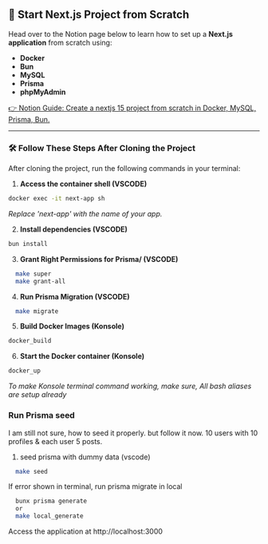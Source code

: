 ## 🚀 Start Next.js Project from Scratch  

Head over to the Notion page below to learn how to set up a **Next.js application** from scratch using:  
- **Docker**  
- **Bun**  
- **MySQL**  
- **Prisma**  
- **phpMyAdmin**  

[👉 Notion Guide: Create a nextjs 15 project from scratch in Docker, MySQL, Prisma, Bun.](https://www.notion.so/Docker-MySQL-Prisma-BUN-17d13ca8b20480e48f6dea4469718097)  

---

### 🛠️ Follow These Steps After Cloning the Project  

After cloning the project, run the following commands in your terminal:

1. **Access the container shell (VSCODE)**  
```bash
docker exec -it next-app sh
```
*Replace 'next-app' with the name of your app.*

2. **Install dependencies (VSCODE)**
```bash
bun install
```

3. **Grant Right Permissions for Prisma/ (VSCODE)**
```bash
  make super
  make grant-all
```

4. **Run Prisma Migration (VSCODE)**
```bash
  make migrate
```

5. **Build Docker Images (Konsole)**
```bash
docker_build
```

6. **Start the Docker container (Konsole)**
```bash
docker_up
```

*To make Konsole terminal command working, make sure, All bash aliases are setup already*

### Run Prisma seed
I am still not sure, how to seed it properly. but follow it now.
10 users with 10 profiles & each user 5 posts.

1. seed prisma with dummy data (vscode)
```bash 
  make seed
```

If error shown in terminal, run prisma migrate in local
```bash
  bunx prisma generate
  or
  make local_generate
```

Access the application at http://localhost:3000
